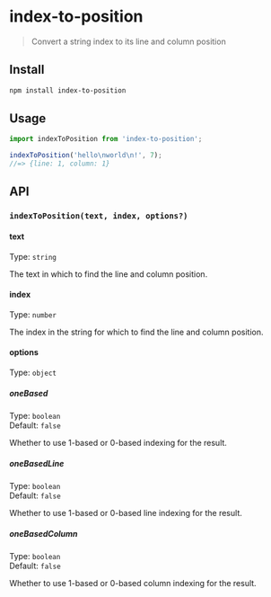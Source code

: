 # index-to-position

> Convert a string index to its line and column position

## Install

```sh
npm install index-to-position
```

## Usage

```js
import indexToPosition from 'index-to-position';

indexToPosition('hello\nworld\n!', 7);
//=> {line: 1, column: 1}
```

## API

### `indexToPosition(text, index, options?)`

#### text

Type: `string`

The text in which to find the line and column position.

#### index

Type: `number`

The index in the string for which to find the line and column position.

#### options

Type: `object`

##### oneBased

Type: `boolean`\
Default: `false`

Whether to use 1-based or 0-based indexing for the result.

##### oneBasedLine

Type: `boolean`\
Default: `false`

Whether to use 1-based or 0-based line indexing for the result.

##### oneBasedColumn

Type: `boolean`\
Default: `false`

Whether to use 1-based or 0-based column indexing for the result.
